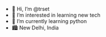 - 👋 Hi, I’m @trset
- 👀 I’m interested in learning new tech
- 🌱 I’m currently learning python
- :cityscape: New Delhi, India

<!---
trset/trset is a ✨ special ✨ repository because its `README.md` (this file) appears on your GitHub profile.
You can click the Preview link to take a look at your changes.
--->
